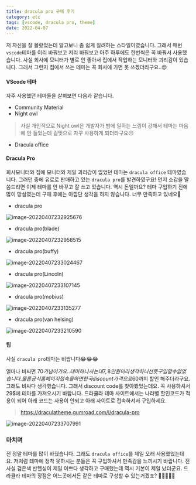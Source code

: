 ```yaml
---
title: dracula pro 구매 후기
category: etc
tags: [vscode, dracula pro, theme]
date: 2022-04-07
---
```


저 자신을 잘 몰랐었는데 알고보니 좀 쉽게 질려하는 스타일이였습니다. 그래서 매번 `vscode`테마를 이리 바꿔보고 저리 바꿔보고 아주 하루에도 한번씩은 꼭 바꿔서 사용했습니다. 사실 회사에 모니터가 별로 안 좋아서 집에서 작업하는 모니터와 괴리감이 있습니다. 그래서 그런지 집에서 쓰는 테마는 꼭 회사에 가면 못 쓰겠더라구요..😒

#### VScode 테마

자주 사용했던 테마들을 살펴보면 다음과 같습니다.

- Community Material
- Night owl

> 사실 개인적으로 Night owl은 개발자가 밤에 일하는 느낌이 강해서 테마는 마음에 안 들었는데 겉멋으로 자꾸 사용하게 되더라구요😑

- Dracula office

#### Dracula Pro

회사모니터와 집에 모니터와 제일 괴리감이 없었던 테마는 `dracula office` 테마였습니다. 그러던 중에 유료로 판매하고 있는 `dracula pro`를 발견하였구요! 먼저 소감을 말씀드리면 이제 테마를 안 바꾸고 잘 쓰고 있습니다. 역시 돈일까요? 테마 구입하기 전에 많이 망설였는데 구매 후에는 아깝단 생각을 하지 않습니다. 너무 만족하고 있네요🤤

- dracula pro

![image-20220407232925676](../../assets/images/posts/2022-04-07-post-dracula-pro/image-20220407232925676.png)

- dracula pro(blade)

![image-20220407232958515](../../assets/images/posts/2022-04-07-post-dracula-pro/image-20220407232958515.png)

- dracula pro(buffy)

![image-20220407233024467](../../assets/images/posts/2022-04-07-post-dracula-pro/image-20220407233024467.png)

- dracula pro(Lincoln)

![image-20220407233107145](../../assets/images/posts/2022-04-07-post-dracula-pro/image-20220407233107145.png)

- dracula pro(mobius)

![image-20220407233135277](../../assets/images/posts/2022-04-07-post-dracula-pro/image-20220407233135277.png)

- dracula pro(van helsing)

![image-20220407233210590](../../assets/images/posts/2022-04-07-post-dracula-pro/image-20220407233210590.png)

#### 팁

사실 `dracula pro`테마는 비쌉니다😂😂😂

얼마나 비싸면 70$가 넘어가요.. 테마 하나 사는데 7, 8만원이라 생각하니 선뜻 구입할 수 없었습니다. 물론 공식 홈페이지 접속을 하면 한국 discount 가격으로 60$까지 할인 해주더라구요. 그래도 비싸다 생각했습니다. 그래서 discount code를 찾아봤었는데요. 꼭 사용하셔서 29$에 테마를 가져오시기 바랍니다. 드라큘라 테마 사이트에서는 나라별 할인코드가 적용이 되어 아래 코드는 사용이 안되고 아래 사이트로 접속하셔서 구입하세요.

> https://draculatheme.gumroad.com/l/dracula-pro

![image-20220407233707991](../../assets/images/posts/2022-04-07-post-dracula-pro/image-20220407233707991.png)

### 마치며

전 정말 테마를 많이 바꿨습니다. 그래도 `dracula office`를 제일 오래 사용했었는데요. 저처럼 테마에 정착 못하시는 분들은 꼭 구입하셔서 만족감을 느끼시기 바랍니다. 전 사실 검은색 반헬싱이 제일 이쁘다 생각하고 구매했는데 역시 기본이 제일 났더군요. 드라큘라 테마의 장점은 어느곳에서든 같은 테마로 구성할 수 있는거겠죠? 🧛‍♂️🧛‍♀️💕
